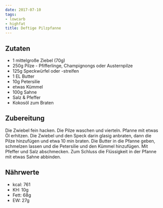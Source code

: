 ```yaml
---
date: 2017-07-10
tags:
- lowcarb
- highfat
title: Deftige Pilzpfanne
---
```


<!--
![](/img/Deftige-Pilzpfanne.jpg)
-->

## Zutaten
- 1 mittelgroße Ziebel (70g)
- 250g Pilze - Pfifferlinge, Champignongs oder Austernpilze
- 125g Speckwürfel oder -streifen
- 1 EL Butter
- 10g Petersilie
- etwas Kümmel
- 100g Sahne
- Salz & Pfeffer
- Kokosöl zum Braten

## Zubereitung

Die Zwiebel fein hacken. Die Pilze waschen und vierteln.
Pfanne mit etwas Öl erhitzen. Die Zwiebel und den Speck darin glasig anbraten, dann die Pilze hinzufügen und etwa 10 min braten. Die Butter in die Pfanne geben, schmelzen lassen und die Petersilie und den Kümmel hinzufügen. Mit Pfeffer und Salz abschmecken. Zum Schluss die Flüssigkeit in der Pfanne mit etwas Sahne abbinden.

## Nährwerte
- kcal:     761
- KH:        10g
- Fett:      68g
- EW:        27g
